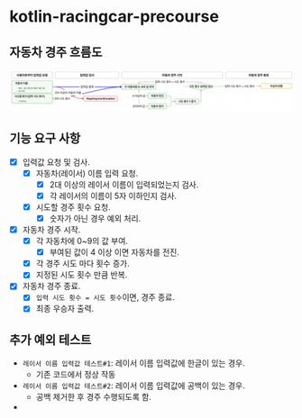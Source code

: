 # kotlin-racingcar-precourse

## 자동차 경주 흐름도
![feature_flow.png](attachment/feature_flow.png)

## 기능 요구 사항
- [x] 입력값 요청 및 검사.
  - [x] 자동차(레이서) 이름 입력 요청.
    - [x] 2대 이상의 레이서 이름이 입력되었는지 검사.
    - [x] 각 레이서의 이름이 5자 이하인지 검사.
  - [x] 시도할 경주 횟수 요청.
    - [x] 숫자가 아닌 경우 예외 처리.

- [x] 자동차 경주 시작.
  - [x] 각 자동차에 0~9의 값 부여.
    - [x] 부여된 값이 4 이상 이면 자동차를 전진.
  - [x] 각 경주 시도 마다 횟수 증가.
  - [x] 지정된 시도 횟수 만큼 반복.
   
- [x] 자동차 경주 종료.
  - [x] `입력 시도 횟수 = 시도 횟수`이면, 경주 종료.
  - [x] 최종 우승자 출력.

## 추가 예외 테스트
- `레이서 이름 입력값 테스트#1`: 레이서 이름 입력값에 한글이 있는 경우.
  - 기존 코드에서 정상 작동
- `레이서 이름 입력값 테스트#2`: 레이서 이름 입력값에 공백이 있는 경우.
  - 공백 제거한 후 경주 수행되도록 함.
- 